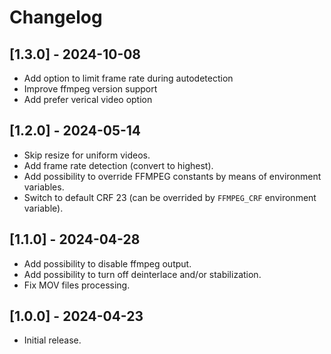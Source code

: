 # Changelog

## [1.3.0] - 2024-10-08

- Add option to limit frame rate during autodetection
- Improve ffmpeg version support
- Add prefer verical video option

## [1.2.0] - 2024-05-14 

- Skip resize for uniform videos.
- Add frame rate detection (convert to highest).
- Add possibility to override FFMPEG constants by means of environment variables.
- Switch to default CRF 23 (can be overrided by `FFMPEG_CRF` environment variable).

## [1.1.0] - 2024-04-28

- Add possibility to disable ffmpeg output.
- Add possibility to turn off deinterlace and/or stabilization.
- Fix MOV files processing.

## [1.0.0] - 2024-04-23

- Initial release.

